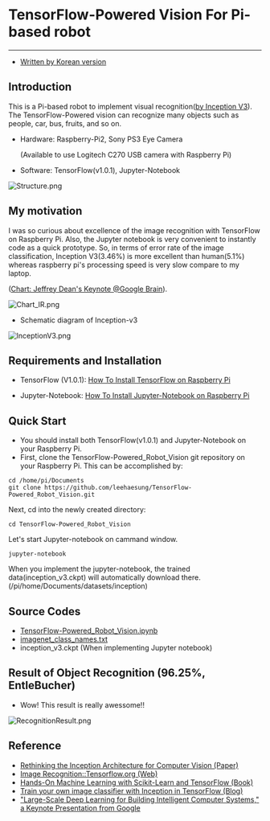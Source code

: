 # TensorFlow-Powered Vision For Pi-based robot

***

* [Written by Korean version](https://github.com/leehaesung/TensorFlow-Powered_Robot_Vision/blob/master/README_Korean.md)

## Introduction

This is a Pi-based robot to implement visual recognition([by Inception V3](https://research.googleblog.com/2016/03/train-your-own-image-classifier-with.html)). The TensorFlow-Powered vision can recognize many objects such as people, car, bus, fruits, and so on. 

* Hardware: Raspberry-Pi2, Sony PS3 Eye Camera
 
   (Available to use Logitech C270 USB camera with Raspberry Pi)

* Software: TensorFlow(v1.0.1), Jupyter-Notebook

![Structure.png](https://github.com/leehaesung/TensorFlow-Powered_Robot_Vision/blob/master/ImageFiles/Structure.png)


## My motivation
 I was so curious about excellence of the image recognition with TensorFlow on Raspberry Pi. Also, the Jupyter notebook is very convenient to instantly code as a quick prototype. So, in terms of error rate of the image classification, Inception V3(3.46%) is more excellent than human(5.1%) whereas raspberry pi's processing speed is very slow compare to my laptop.  

([Chart: Jeffrey Dean's Keynote @Google Brain](https://static.googleusercontent.com/media/research.google.com/en//pubs/archive/44921.pdf)). 
 
 ![Chart_IR.png](https://github.com/leehaesung/TensorFlow-Powered_Robot_Vision/blob/master/ImageFiles/Chart_ImageRecognition.png)


* Schematic diagram of Inception-v3 

![InceptionV3.png](https://github.com/leehaesung/TensorFlow-Powered_Robot_Vision/blob/master/ImageFiles/InceptionV3.png)


## Requirements and Installation

 * TensorFlow (V1.0.1): [How To Install TensorFlow on Raspberry Pi](https://www.instructables.com/id/Google-Tensorflow-on-Rapsberry-Pi/)
 
 * Jupyter-Notebook: [How To Install Jupyter-Notebook on Raspberry Pi](https://www.instructables.com/id/Jupyter-Notebook-on-Raspberry-Pi/)
 
 
## Quick Start
* You should install both TensorFlow(v1.0.1) and Jupyter-Notebook on your Raspberry Pi.
* First, clone the TensorFlow-Powered_Robot_Vision git repository on your Raspberry Pi. This can be accomplished by:
```
cd /home/pi/Documents
git clone https://github.com/leehaesung/TensorFlow-Powered_Robot_Vision.git
```
Next, cd into the newly created directory:
```
cd TensorFlow-Powered_Robot_Vision
``` 
Let's start Jupyter-notebook on cammand window.
```
jupyter-notebook
```
When you implement the jupyter-notebook, the trained data(inception_v3.ckpt) will automatically download there.(/pi/home/Documents/datasets/inception)


## Source Codes

* [TensorFlow-Powered_Robot_Vision.ipynb](https://github.com/leehaesung/TensorFlow-Powered_Robot_Vision/blob/master/TensorFlow-Powered_Robot_Vision.ipynb)
* [imagenet_class_names.txt](https://github.com/leehaesung/TensorFlow-Powered_Robot_Vision/blob/master/datasets/inception/imagenet_class_names.txt)
* inception_v3.ckpt (When implementing Jupyter notebook)


## Result of Object Recognition (96.25%, EntleBucher)

* Wow! This result is really awessome!!

![RecognitionResult.png](https://github.com/leehaesung/TensorFlow-Powered_Robot_Vision/blob/master/ImageFiles/Result_96.25.png)


## Reference
* [Rethinking the Inception Architecture for Computer Vision (Paper)](https://arxiv.org/abs/1512.00567)
* [Image Recognition::Tensorflow.org (Web)](https://www.tensorflow.org/tutorials/image_recognition)
* [Hands-On Machine Learning with Scikit-Learn and TensorFlow (Book)](https://www.amazon.com/Hands-Machine-Learning-Scikit-Learn-TensorFlow/dp/1491962291/ref=sr_1_1?ie=UTF8&qid=1494573194&sr=8-1&keywords=hands+on+machine+learning+with+scikit+learn+and+tensorflow)
* [Train your own image classifier with Inception in TensorFlow (Blog)](https://research.googleblog.com/2016/03/train-your-own-image-classifier-with.html)
* ["Large-Scale Deep Learning for Building Intelligent Computer Systems," a Keynote Presentation from Google](https://static.googleusercontent.com/media/research.google.com/en//pubs/archive/44921.pdf)
